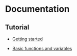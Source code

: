 # Documentation

## Tutorial

* [Getting started](tutorial/01-getting-started.md)

* [Basic functions and variables](tutorial/02-functions-variables.md)